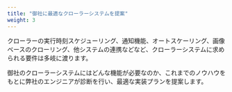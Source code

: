 ```yaml
---
title: "御社に最適なクローラーシステムを提案"
weight: 3
---
```


クローラーの実行時刻スケジューリング、通知機能、オートスケーリング、画像ベースのクローリング、他システムの連携などなど、クローラーシステムに求められる要件は多岐に渡ります。

御社のクローラーシステムにはどんな機能が必要なのか、これまでのノウハウをもとに弊社のエンジニアが診断を行い、最適な実装プランを提案します。
